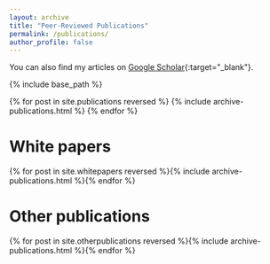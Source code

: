 ```yaml
---
layout: archive
title: "Peer-Reviewed Publications"
permalink: /publications/
author_profile: false
---
```


You can also find my articles on [Google Scholar](https://scholar.google.co.uk/citations?user=orC_dKIAAAAJ&hl=fr&oi=ao){:target="_blank"}.

{% include base_path %}

{% for post in site.publications reversed %} 
  {% include archive-publications.html %} 
{% endfor %}

# White papers

{% for post in site.whitepapers reversed %}{% include archive-publications.html %}{% endfor %}

# Other publications

{% for post in site.otherpublications reversed %}{% include archive-publications.html %}{% endfor %}

